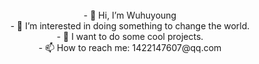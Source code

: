
<div align="center">
  <br/>
- 👋 Hi, I’m Wuhuyoung
    <br/>
- 👀 I’m interested in doing something to change the world.
    <br/>
- 👻 I want to do some cool projects.
    <br/>
- 📫 How to reach me: 1422147607@qq.com
</div>

